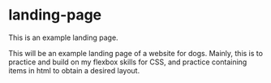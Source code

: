 # landing-page
This is an example landing page.

This will be an example landing page of a website for dogs. Mainly, this is to practice and build on my flexbox skills for CSS, and practice containing items in html to obtain a desired layout. 